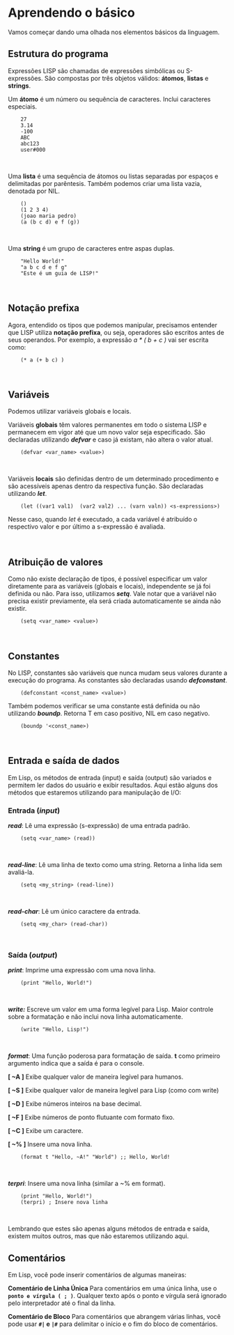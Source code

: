 ﻿# Aprendendo o básico
Vamos começar dando uma olhada nos elementos básicos da linguagem.

## Estrutura do programa
Expressões LISP são chamadas de expressões simbólicas ou S-expressões.  São compostas por três objetos válidos: **átomos**, **listas** e **strings**.

Um **átomo** é um número ou sequência de caracteres. Inclui caracteres especiais.
```
    27
    3.14
    -100
    ABC
    abc123
    user#000
```
      
<br>

Uma **lista** é uma sequência de átomos ou listas separadas por espaços e delimitadas por parêntesis. Também podemos criar uma lista vazia, denotada por NIL.
```   
    () 
    (1 2 3 4)
    (joao maria pedro)
    (a (b c d) e f (g))
```

<br>

Uma **string** é um grupo de caracteres entre aspas duplas.
```
    "Hello World!"
    "a b c d e f g"
    "Este é um guia de LISP!"
```
    
<br> 

## Notação prefixa
Agora, entendido os tipos que podemos manipular, precisamos entender que LISP utiliza **notação prefixa**, ou seja, operadores são escritos antes de seus operandos. Por exemplo, a expressão *a * ( b + c )* vai ser escrita como:
```
    (* a (+ b c) )
```

<br>

## Variáveis
Podemos utilizar variáveis globais e locais.

Variáveis **globais** têm valores permanentes em todo o sistema LISP e permanecem em vigor até que um novo valor seja especificado. São declaradas utilizando ***defvar*** e caso já existam, não altera o valor atual.
```
    (defvar <var_name> <value>)
```

<br> 

Variáveis **locais** são definidas dentro de um determinado procedimento e são acessíveis apenas dentro da respectiva função. São declaradas utilizando ***let***.
```
    (let ((var1 val1)  (var2 val2) ... (varn valn)) <s-expressions>)
```

Nesse caso, quando *let* é executado, a cada variável é atribuído o respectivo valor e por último a s-expressão é avaliada.

<br>

## Atribuição de valores
Como não existe declaração de tipos, é possível especificar um valor diretamente para as variáveis (globais e locais), independente se já foi definida ou não. Para isso, utilizamos ***setq***. Vale notar que a variável não precisa existir previamente, ela será criada automaticamente se ainda não existir.
```
    (setq <var_name> <value>)
```

<br>

## Constantes
No LISP, constantes são variáveis ​​que nunca mudam seus valores durante a execução do programa. As constantes são declaradas usando ***defconstant***.
```
    (defconstant <const_name> <value>)
```

Também podemos verificar se uma constante está definida ou não utilizando ***boundp***.
Retorna T em caso positivo, NIL em caso negativo.
```
    (boundp '<const_name>)
```

<br> 

## Entrada e saída de dados
Em Lisp, os métodos de entrada (input) e saída (output) são variados e permitem ler dados do usuário e exibir resultados. Aqui estão alguns dos métodos que estaremos utilizando para manipulação de I/O:

### Entrada (*input*)
***read***: Lê uma expressão (s-expressão) de uma entrada padrão. 
```
    (setq <var_name> (read))
```

<br>

***read-line***: Lê uma linha de texto como uma string. Retorna a linha lida sem avaliá-la.
```
    (setq <my_string> (read-line))
```

<br>

***read-char***: Lê um único caractere da entrada.
```
    (setq <my_char> (read-char))
```

<br>

### Saída (*output*)
***print***: Imprime uma expressão com uma nova linha.
```
    (print "Hello, World!") 
```

<br>

***write:*** Escreve um valor em uma forma legível para Lisp. Maior controle sobre a formatação e não inclui nova linha automaticamente.
```
    (write "Hello, Lisp!")
```

<br>

***format***: Uma função poderosa para formatação de saída. **t** como primeiro argumento indica que a saída é para o console. 

**[ ~A ]** Exibe qualquer valor de maneira legível para humanos.

**[ ~S ]** Exibe qualquer valor de maneira legível para Lisp (como com write)

**[ ~D ]** Exibe números inteiros na base decimal.

**[ ~F ]** Exibe números de ponto flutuante com formato fixo.

**[ ~C ]** Exibe um caractere.

**[ ~% ]** Insere uma nova linha.

```
    (format t "Hello, ~A!" "World") ;; Hello, World!
```

<br>

***terpri***: Insere uma nova linha (similar a ~% em format).
```
    (print "Hello, World!") 
    (terpri) ; Insere nova linha
```

<br>

Lembrando que estes são apenas alguns métodos de entrada e saída, existem muitos outros, mas que não estaremos utilizando aqui.

## Comentários
Em Lisp, você pode inserir comentários de algumas maneiras:

**Comentário de Linha Única**
Para comentários em uma única linha, use o **`ponto e vírgula ( ; )`**. Qualquer texto após o ponto e vírgula será ignorado pelo interpretador até o final da linha.

**Comentário de Bloco**
Para comentários que abrangem várias linhas, você pode usar **`#|` e `|#`** para delimitar o início e o fim do bloco de comentários.
